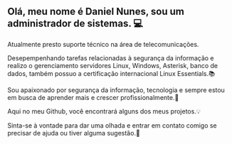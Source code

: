 <!--
**dnielnunes/dnielnunes** is a ✨ _special_ ✨ repository because its `README.md` (this file) appears on your GitHub profile.

Aqui estão algumas ideias para você começar:

- 🔭 Atualmente estou trabalhando em ...
- 🌱 Atualmente estou aprendendo...
- 👯 Estou procurando colaborar em...
- 🤔 Estou procurando ajuda com...
- Pergunte-me 💬 sobre...
- 📫 Como chegar até mim: ...
- 😄 Pronomes: ...
- ⚡ Curiosidade: ...
-->



## Olá, meu nome é Daniel Nunes, sou um administrador de sistemas. 💻

Atualmente presto suporte técnico na área de telecomunicações. 

Desepempenhando tarefas relacionadas à segurança da informação e realizo o gerenciamento servidores Linux, Windows, Asterisk, banco de dados, também possuo a certificação internacional Linux Essentials.📚

Sou apaixonado por segurança da informação, tecnologia e sempre estou em busca de aprender mais e crescer profissionalmente.🚀

Aqui no meu Github, você encontrará alguns dos meus projetos.💡

Sinta-se à vontade para dar uma olhada e entrar em contato comigo se precisar de ajuda ou tiver alguma sugestão.🤝
